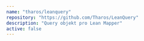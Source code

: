 ```yaml
---
name: "tharos/leanquery"
repository: "https://github.com/Tharos/LeanQuery"
description: "Query objekt pro Lean Mapper"
active: false
---
```

